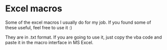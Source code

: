 # Excel macros

Some of the excel macros I usually do for my job. If you found some of these useful, feel free to use it :)

They are in .txt format. If you are going to use it, just copy the vba code and paste it in the macro interface in MS Excel.

